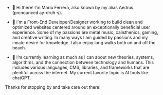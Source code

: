 - 👋 Hi there! I’m Mario Ferrera, also known by my alias Aedrus (pronounced ay-druh-s).

- 👀 I'm a Front-End Developer/Designer working to build clean and optimized websites centered around an exceptionally beneficial user experience. Some of my passions are metal music, calisthenics, gaming, and creative writing. In many ways I am guided by passions and my innate desire for knowledge. I also enjoy long walks both on and off the beach.

- 🌱 I’m currently learning as much as I can about new theories, systems, algorithms, and the connection between technology and humans. This includes various languages, CMS, libraries, and frameworks that are plentiful across the internet. My current favorite topic is AI tools like chatGPT.

Thanks for stopping by and take care out there!
